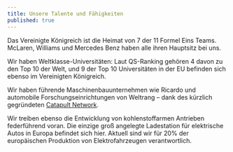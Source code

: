 ```yaml
---
title: Unsere Talente und Fähigkeiten
published: true
---
```


Das Vereinigte Königreich ist die Heimat von 7 der 11 Formel Eins Teams. McLaren, Williams und Mercedes Benz haben alle ihren Hauptsitz bei uns.

Wir haben Weltklasse-Universitäten: Laut QS-Ranking gehören 4 davon zu den Top 10 der Welt, und 9 der Top 10 Universitäten in der EU befinden sich ebenso im Vereinigten Königreich.

Wir haben führende Maschinenbauunternehmen wie Ricardo und automobile Forschungseinrichtungen von Weltrang – dank des kürzlich gegründeten [Catapult Network](https://hvm.catapult.org.uk/).

Wir treiben ebenso die Entwicklung von kohlenstoffarmen Antrieben federführend voran. Die einzige groß angelegte Ladestation für elektrische Autos in Europa befindet sich hier. Aktuell sind wir für 20% der europäischen Produktion von Elektrofahrzeugen verantwortlich.
